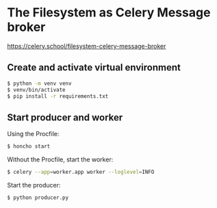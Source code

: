 # The Filesystem as Celery Message broker

https://celery.school/filesystem-celery-message-broker

## Create and activate virtual environment

```bash
$ python -m venv venv
$ venv/bin/activate
$ pip install -r requirements.txt
```

## Start producer and worker

Using the Procfile:

```bash
$ honcho start
```

Without the Procfile, start the worker:

```bash
$ celery --app=worker.app worker --loglevel=INFO
```

Start the producer:

```bash
$ python producer.py
```
